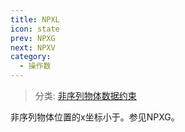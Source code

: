 ```yaml
---
title: NPXL
icon: state
prev: NPXG
next: NPXV
category:
  - 操作数
---
```


> 分类: [非序列物体数据约束](/hb/operands/130/878/  "Zemax 操作数 非序列物体数据约束")

非序列物体位置的x坐标小于。参见NPXG。